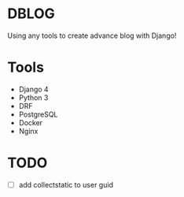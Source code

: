 # DBLOG
Using any tools to create advance blog with Django!

# Tools
- Django 4
- Python 3
- DRF
- PostgreSQL
- Docker
- Nginx

# TODO
- [ ] add collectstatic to user guid
